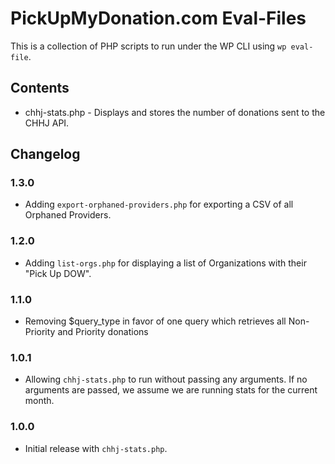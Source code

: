 # PickUpMyDonation.com Eval-Files

This is a collection of PHP scripts to run under the WP CLI using `wp eval-file`.

## Contents

- chhj-stats.php - Displays and stores the number of donations sent to the CHHJ API.

## Changelog

### 1.3.0

- Adding `export-orphaned-providers.php` for exporting a CSV of all Orphaned Providers.

### 1.2.0

- Adding `list-orgs.php` for displaying a list of Organizations with their "Pick Up DOW".

### 1.1.0

- Removing $query_type in favor of one query which retrieves all Non-Priority and Priority donations

### 1.0.1

- Allowing `chhj-stats.php` to run without passing any arguments. If no arguments are passed, we assume we are running stats for the current month.

### 1.0.0

- Initial release with `chhj-stats.php`.